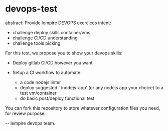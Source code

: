# devops-test

abstract: Provide lempire DEVOPS exercices
intent:
* challenge deploy skills container/vms
* challenge CI/CD understanding
* challenge tools picking


For this test, we propose you to show your devops skills:

* Deploy gitlab CI/CD however you want

* Setup a CI workflow to automate:
  - a code nodejs linter
  - deploy suggested './nodejs-app' (or any nodejs app your choice) to a test vm/container
  - do basic post/deploy functional test

You can fork this repository to store whatever configuration files you need, for review purpose.

--
lempire devops team.
